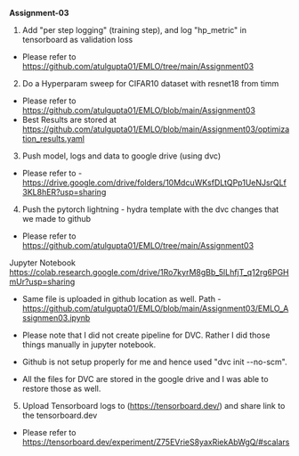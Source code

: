 <b>Assignment-03</b>

1. Add "per step logging" (training step), and log "hp_metric" in tensorboard as validation loss

- Please refer to https://github.com/atulgupta01/EMLO/tree/main/Assignment03

2. Do a Hyperparam sweep for CIFAR10 dataset with resnet18 from timm

- Please refer to https://github.com/atulgupta01/EMLO/blob/main/Assignment03
- Best Results are stored at https://github.com/atulgupta01/EMLO/blob/main/Assignment03/optimization_results.yaml

3. Push model, logs and data to google drive (using dvc)

- Please refer to - https://drive.google.com/drive/folders/10MdcuWKsfDLtQPp1UeNJsrQLf3KL8hER?usp=sharing


4. Push the pytorch lightning - hydra template with the dvc changes that we made to github

- Please refer to https://github.com/atulgupta01/EMLO/tree/main/Assignment03

Jupyter Notebook
https://colab.research.google.com/drive/1Ro7kyrM8gBb_5lLhfjT_q12rg6PGHmUr?usp=sharing
- Same file is uploaded in github location as well. Path - https://github.com/atulgupta01/EMLO/blob/main/Assignment03/EMLO_Assignmen03.ipynb

- Please note that I did not create pipeline for DVC. Rather I did those things manually in jupyter notebook.
- Github is not setup properly for me and hence used "dvc init --no-scm". 
- All the files for DVC are stored in the google drive and I was able to restore those as well.

5. Upload Tensorboard logs to (https://tensorboard.dev/) and share link to the tensorboard.dev 

- Please refer to https://tensorboard.dev/experiment/Z75EVrieS8yaxRiekAbWgQ/#scalars

